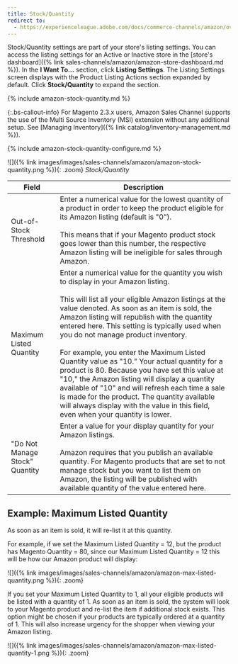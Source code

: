 ```yaml
---
title: Stock/Quantity
redirect to:
  - https://experienceleague.adobe.com/docs/commerce-channels/amazon/overview.html
---
```



Stock/Quantity settings are part of your store's listing settings. You can access the listing settings for an Active or Inactive store in the [store's dashboard]({% link sales-channels/amazon/amazon-store-dashboard.md %}). In the **I Want To...** section, click **Listing Settings**. The Listing Settings screen displays with the Product Listing Actions section expanded by default. Click **Stock/Quantity** to expand the section.

{% include amazon-stock-quantity.md %}

{:.bs-callout-info}
For Magento 2.3.x users, Amazon Sales Channel supports the use of the Multi Source Inventory (MSI) extension without any additional setup. See [Managing Inventory]({% link catalog/inventory-management.md %}).

{% include amazon-stock-quantity-configure.md %}

![]({% link images/images/sales-channels/amazon/amazon-stock-quantity.png %}){: .zoom}
_Stock/Quantity_

|Field|Description|
|---|---|
|Out-of-Stock Threshold|Enter a numerical value for the lowest quantity of a product in order to keep the product eligible for its Amazon listing (default is "0").<br/><br/>This means that if your Magento product stock goes lower than this number, the respective Amazon listing will be ineligible for sales through Amazon.|
|Maximum Listed Quantity|Enter a numerical value for the quantity you wish to display in your Amazon listing.<br/><br/>This will list all your eligible Amazon listings at the value denoted. As soon as an item is sold, the Amazon listing will republish with the quantity entered here. This setting is typically used when you do not manage product inventory.<br/><br/>For example, you enter the Maximum Listed Quantity value as "10." Your actual quantity for a product is 80. Because you have set this value at "10," the Amazon listing will display a quantity available of "10" and will refresh each time a sale is made for the product. The quantity available will always display with the value in this field, even when your quantity is lower.|
|"Do Not Manage Stock" Quantity|Enter a value for your display quantity for your Amazon listings.<br/><br/>Amazon requires that you publish an available quantity. For Magento products that are set to not manage stock but you want to list them on Amazon, the listing will be published with available quantity of the value entered here.|

## Example: Maximum Listed Quantity

As soon as an item is sold, it will re-list it at this quantity.

For example, if we set the Maximum Listed Quantity = 12, but the product has Magento Quantity = 80, since our Maximum Listed Quantity = 12 this will be how our Amazon product will display:

![]({% link images/images/sales-channels/amazon/amazon-max-listed-quantity.png %}){: .zoom}

If you set your Maximum Listed Quantity to 1, all your eligible products will be listed with a quantity of 1. As soon as an item is sold, the system will look to your Magento product and re-list the item if additional stock exists. This option might be chosen if your products are typically ordered at a quantity of 1. This will also increase urgency for the shopper when viewing your Amazon listing.

![]({% link images/images/sales-channels/amazon/amazon-max-listed-quantity-1.png %}){: .zoom}
